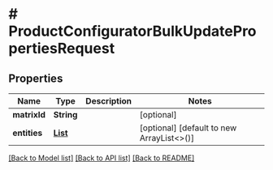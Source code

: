 # # ProductConfiguratorBulkUpdatePropertiesRequest


## Properties 


Name | Type | Description | Notes
------------ | ------------- | ------------- | -------------
**matrixId**| **String** |   | [optional]
**entities**| [**List<ProductconfiguratorpropertyBulkUpdateRequestUpdateEntity>**](ProductconfiguratorpropertyBulkUpdateRequestUpdateEntity.md) |   | [optional] [default to new ArrayList<>()]


[[Back to Model list]](../../README.md#models) [[Back to API list]](../../README.md#endpoints) [[Back to README]](../../README.md)

